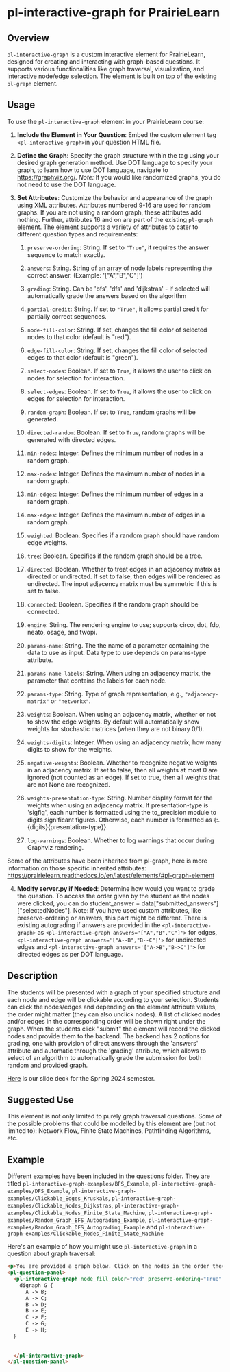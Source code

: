 
# pl-interactive-graph for PrairieLearn

## Overview
`pl-interactive-graph` is a custom interactive element for PrairieLearn, designed for creating and interacting with graph-based questions. It supports various functionalities like graph traversal, visualization, and interactive node/edge selection. The element is built on top of the existing `pl-graph` element.

## Usage
To use the `pl-interactive-graph` element in your PrairieLearn course:

1. **Include the Element in Your Question**: Embed the custom element tag `<pl-interactive-graph>`in your question HTML file.
2. **Define the Graph**: Specify the graph structure within the tag using your desired graph generation method. Use DOT language to specify your graph, to learn how to use DOT language, navigate to https://graphviz.org/. *Note:* If you would like randomized graphs, you do not need to use the DOT language.
3.  **Set Attributes**: Customize the behavior and appearance of the graph using XML attributes. Attributes numbered 9-16 are used for random graphs. If you are not using a random graph, these attributes add nothing. Further, attributes 16 and on are part of the existing `pl-graph` element. The element supports a variety of attributes to cater to different question types and requirements:

	1. `preserve-ordering`: String. If set to `"True"`, it requires the answer sequence to match exactly.

	2. `answers`: String. String of an array of node labels representing the correct answer. (Example: '["A","B","C"]')
 
 	3. `grading`: String. Can be 'bfs', 'dfs' and 'dijkstras' - if selected will automatically grade the answers based on the algorithm

	4. `partial-credit`: String. If set to `"True"`, it allows partial credit for partially correct sequences.

	5. `node-fill-color`: String. If set, changes the fill color of selected nodes to that color (default is "red").

	6. `edge-fill-color`: String. If set, changes the fill color of selected edges to that color (default is "green").
	
 	7. `select-nodes`: Boolean. If set to `True`, it allows the user to click on nodes for selection for interaction.

	8. `select-edges`: Boolean. If set to `True`, it allows the user to click on edges for selection for interaction. 

	9. `random-graph`: Boolean. If set to `True`, random graphs will be generated.

	10. `directed-random`: Boolean. If set to `True`, random graphs will be generated with directed edges.

	11. `min-nodes`: Integer. Defines the minimum number of nodes in a random graph.

	12. `max-nodes`: Integer. Defines the maximum number of nodes in a random graph.

	13. `min-edges`: Integer. Defines the minimum number of edges in a random graph.

	14. `max-edges`: Integer. Defines the maximum number of edges in a random graph.

	15. `weighted`: Boolean. Specifies if a random graph should have random edge weights.

	16. `tree`: Boolean. Specifies if the random graph should be a tree.

	17.  `directed`: Boolean. Whether to treat edges in an adjacency matrix as directed or undirected. If set to false, then edges will be rendered as undirected. The input adjacency matrix must be symmetric if this is set to false.

	18. `connected`: Boolean. Specifies if the random graph should be connected.
     
 	19.  `engine`: String. The rendering engine to use; supports circo, dot, fdp, neato, osage, and twopi.

	20.  `params-name`: String. The the name of a parameter containing the data to use as input. Data type to use depends on params-type attribute.

	21.  `params-name-labels`: String. When using an adjacency matrix, the parameter that contains the labels for each node.

   	22.  `params-type`: String. Type of graph representation, e.g., `"adjacency-matrix"` or `"networkx"`.

	23.  `weights`: Boolean. When using an adjacency matrix, whether or not to show the edge weights. By default will automatically show weights for stochastic matrices (when they are not binary 0/1).

	24.  `weights-digits`: Integer. When using an adjacency matrix, how many digits to show for the weights.
  
	25.  `negative-weights`: Boolean. Whether to recognize negative weights in an adjacency matrix. If set to false, then all weights at most 0 are ignored (not counted as an edge). If set to true, then all weights that are not None are recognized.

	26.  `weights-presentation-type`: String. Number display format for the weights when using an adjacency matrix. If presentation-type is 'sigfig', each number is formatted using the to_precision module to digits significant figures. Otherwise, each number is formatted as {:.{digits}{presentation-type}}.

	27.  `log-warnings`: Boolean. Whether to log warnings that occur during Graphviz rendering.

Some of the attributes have been inherited from pl-graph, here is more information on those specific inherited attributes: https://prairielearn.readthedocs.io/en/latest/elements/#pl-graph-element

4. **Modify server.py if Needed**: Determine how would you want to grade the question. To access the order given by the student as the nodes were clicked, you can do student_answer = data["submitted_answers"]["selectedNodes"]. Note: If you have used custom attributes, like preserve-ordering or answers, this part might be different. There is existing autograding if answers are provided in the `<pl-interactive-graph>` as `<pl-interactive-graph answers='["A","B","C"]'>` for edges, `<pl-interactive-graph answers='["A--B","B--C"]'>` for undirected edges and `<pl-interactive-graph answers='["A->B","B->C"]'>` for directed edges as per DOT language. 


## Description
The students will be presented with a graph of your specified structure and each node and edge will be clickable according to your selection. Students can click the nodes/edges and depending on the element attribute values, the order might matter (they can also unclick nodes). A list of clicked nodes and/or edges in the corresponding order will be shown right under the graph. When the students click "submit" the element will record the clicked nodes and provide them to the backend. The backend has 2 options for grading, one with provision of direct answers through the 'answers' attribute and automatic through the 'grading' attribute, which allows to select of an algorithm to automatically grade the submission for both random and provided graph. 

[Here](https://docs.google.com/presentation/d/1Dr3IpX5KgqjYPDt15EAJK48x462bg-Tt8RRgpj-p_MM/edit?usp=sharing) is our slide deck for the Spring 2024 semester.

## Suggested Use
This element is not only limited to purely graph traversal questions. Some of the possible problems that could be modelled by this element are (but not limited to): Network Flow, Finite State Machines, Pathfinding Algorithms, etc. 

## Example
Different examples have been included in the questions folder. They are titled `pl-interactive-graph-examples/BFS_Example`, `pl-interactive-graph-examples/DFS_Example`, `pl-interactive-graph-examples/Clickable_Edges_Kruskals`, `pl-interactive-graph-examples/Clickable_Nodes_Dijkstras`, `pl-interactive-graph-examples/Clickable_Nodes_Finite_State_Machine`,  `pl-interactive-graph-examples/Random_Graph_BFS_Autograding_Example`, `pl-interactive-graph-examples/Random_Graph_DFS_Autograding_Example` and `pl-interactive-graph-examples/Clickable_Nodes_Finite_State_Machine`

Here's an example of how you might use `pl-interactive-graph` in a question about graph traversal:

```html
<p>You are provided a graph below. Click on the nodes in the order they will be selected if we run Breadth-First Search (BFS) algorithm on this graph. You can see the order of your clicked list in a list under the graph and you are allowed to unclick and deselect nodes at any point. Press "Save & Grade" to submit your answer.</p>
<pl-question-panel>  
  <pl-interactive-graph node_fill_color="red" preserve-ordering="True" answers='["A", "B", "C", "D"]' partial-credit="True" select_nodes="True" select_edges="False">
    digraph G {
      A -> B;
      A -> C;
      B -> D;
      B -> E;
      C -> F;
      C -> G;
      E -> H;
  }
  
  
  </pl-interactive-graph>
</pl-question-panel>

